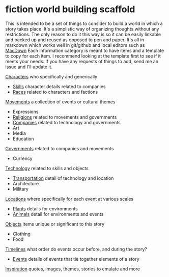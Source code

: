 # fiction world building scaffold
This is intended to be a set of things to consider to build a world in which a story takes place. It's a simplistic way of organizing thoughts without any restrictions. The only reason to do it this way is so it can be easily linkable and backed up and reused as opposed to pen and paper. It's all in markdown which works well in git/github and local editors such as [MacDown](https://macdown.uranusjr.com/) Each information category is meant to have items and a template to copy for each item. I recommend looking at the template first to see if it meets your needs. If you have any requests of things to add, send me an issue and I'll update it.

[Characters](characters/index.md) who specifically and generically

- [Skills](skills/index.md) character details related to companies
- [Races](races/index.md) related to characters and factions

[Movements](movements/index.md) a collection of events or cultural themes
- Expressions
- [Religions](religions/index.md) related to movements and governments
- [Companies](companies/index.md) related to technology and governments
- Art
- Media
- Education

[Governments](governments/index.md) related to companies and movements
- Currency	


[Technology](technology/index.md) related to skills and objects

- [Transportation](transportation/index.md) detail of technology and location
- Architecture
- Military

[Locations](locations/index.md) where specifically for each event at various scales

- [Plants](plants/index.md) details for environments
- [Animals](animals/index.md) detail for environments and events


[Objects](objects/index.md) items unique or significant to this story

- Clothing
- Food

[Timelines](timelines/index.md) what order do events occur before, and during the story?

- [Events](events/index.md) details of events that tie together elements of a story

[Inspiration](inspiration/index.md) quotes, images, themes, stories to emulate and more